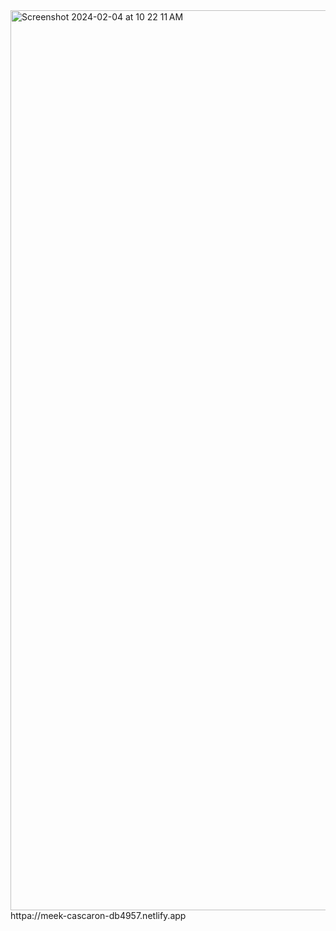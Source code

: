<img width="1440" alt="Screenshot 2024-02-04 at 10 22 11 AM" src="https://github.com/anushadk13/codesoft_tribute/assets/122234698/d988321e-fc1c-45f3-9a40-ae361e911bf8">
httpa://meek-cascaron-db4957.netlify.app
